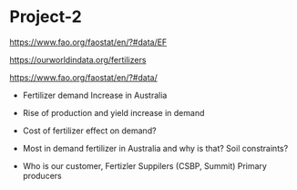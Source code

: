 # Project-2

https://www.fao.org/faostat/en/?#data/EF

https://ourworldindata.org/fertilizers

https://www.fao.org/faostat/en/?#data/


- Fertilizer demand Increase in Australia

- Rise of production and yield increase in demand

- Cost of fertilizer effect on demand?

- Most in demand fertilizer in Australia and why is that? Soil constraints?

- Who is our customer, Fertizler Suppilers (CSBP, Summit) Primary producers

